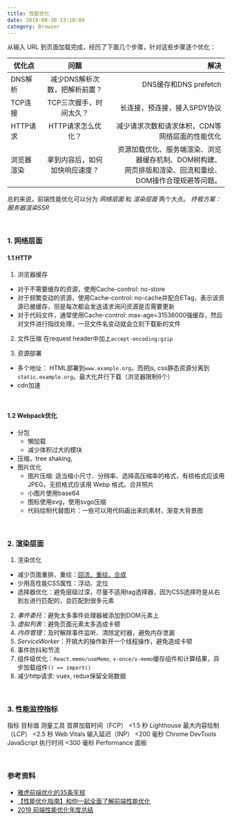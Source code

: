 ```yaml
---
title: 性能优化
date: 2019-09-30 13:10:09
category: Browser
---
```


从输入 URL 到页面加载完成，经历了下面几个步骤，针对这些步骤逐个优化：

优化点|问题|解决
---|:--:|---:
DNS解析| 减少DNS解析次数，把解析前置？|DNS缓存和DNS prefetch
TCP连接 | TCP三次握手，时间太久？ | 长连接，预连接，接入SPDY协议
HTTP请求| HTTP请求怎么优化？ | 减少请求次数和请求体积，CDN等网络层面的性能优化
浏览器渲染 | 拿到内容后，如何加快响应速度？ | 资源加载优化、服务端渲染、浏览器缓存机制、DOM树构建、<br/>网页排版和渲染、回流和重绘、DOM操作合理规避等问题。

总的来说，前端性能优化可以分为 *网络层面* 和 *渲染层面* 两个大点。
*终极方案： 服务器渲染SSR*

<br/>

### 1. 网络层面
#### 1.1 HTTP
1. 浏览器缓存
  - 对于不需要缓存的资源，使用Cache-control: no-store
  - 对于频繁变动的资源，使用Cache-control: no-cache并配合ETag，表示该资源已被缓存，但是每次都会发送请求询问资源是否需要更新
  - 对于代码文件，通常使用Cache-control: max-age=31536000强缓存，然后对文件进行指纹处理，一旦文件名变动就会立刻下载新的文件

2. 文件压缩
在request header中加上`accept-encoding:gzip`

3. 资源部署
  - 多个地址： HTML部署到`www.example.org`，而把js, css静态资源分离到`static.example.org`。最大化并行下载（浏览器限制6个）
  - cdn加速

<br/>

#### 1.2 Webpack优化
- 分包
  - 懒加载
  - 减少体积过大的模块
- 压缩，tree shaking, 
- 图片优化
  - 图片压缩: 适当缩小尺寸、分辨率、选择高压缩率的格式，有损格式应该用 JPEG，无损格式应该用 Webp 格式。合并照片
  - 小图片使用base64
  - 图标使用svg，使用svgo压缩
  - 代码绘制代替图片：一些可以用代码画出来的素材，渐变大背景图


<br/>

### 2. 渲染层面
1. 渲染优化
  - 减少页面重排、重绘：[回流、重绘、合成](https://www.notion.so/8d865ce2e9474b74b499fc8398ca5a9d) 
  - 少用高性能CSS属性：浮动、定位
  - 选择器优化：避免层级过深，尽量不适用tag选择器，因为CSS选择符是从右到左进行匹配的，会匹配到很多元素
2. *事件委托*：避免太多事件处理器被添加到DOM元素上
3. *虚拟列表*：避免页面元素太多造成卡顿
4. *内存管理*：及时解除事件监听、清除定时器，避免内存泄漏
5. *ServiceWorker*：开销大的操作新开一个线程操作，避免造成卡顿
6. 事件防抖和节流
7. 组件级优化：`React.memo/useMemo`, `v-once/v-memo`缓存组件和计算结果，异步加载组件`() => import()`
8. 减少http请求: vuex, redux保留全局数据

<br/>


### 3. 性能监控指标
指标	目标值	测量工具
首屏加载时间（FCP）	<1.5 秒	Lighthouse
最大内容绘制（LCP）	<2.5 秒	Web Vitals
输入延迟（INP）	<200 毫秒	Chrome DevTools
JavaScript 执行时间	<300 毫秒	Performance 面板

<br/>

### 参考资料
- [雅虎前端优化的35条军规](https://www.cnblogs.com/xianyulaodi/p/5755079.html)
- [【性能优化指南】和你一起全面了解前端性能优化](https://www.zhihu.com/search?type=content&q=%E9%9B%85%E8%99%8E%20%E6%80%A7%E8%83%BD%E4%BC%98%E5%8C%96)
- [2019 前端性能优化年度总结](https://juejin.im/post/5c4418006fb9a049c043545e)